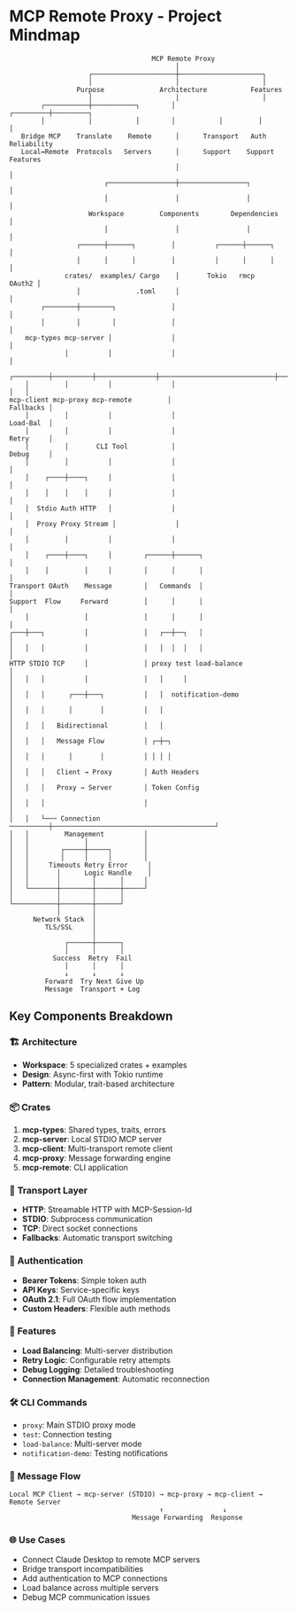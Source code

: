 # MCP Remote Proxy - Project Mindmap

```
                                    MCP Remote Proxy
                                          │
                    ┌─────────────────────┼─────────────────────┐
                    │                     │                     │
                 Purpose              Architecture           Features
                    │                     │                     │
        ┌───────────┼───────────┐        │           ┌─────────┼─────────┐
        │           │           │        │           │         │         │
   Bridge MCP    Translate    Remote      │      Transport   Auth     Reliability
   Local↔Remote  Protocols   Servers      │      Support    Support   Features
                                          │                             │
                        ┌─────────────────┼─────────────────┐          │
                        │                 │                 │          │
                    Workspace         Components        Dependencies    │
                        │                 │                 │          │
                 ┌──────┼──────┐         │          ┌──────┼──────┐   │
                 │      │      │         │          │      │      │   │
              crates/  examples/ Cargo    │       Tokio   rmcp   OAuth2 │
                 │              .toml     │                             │
        ┌────────┼────────┐              │                             │
        │        │        │              │                             │
    mcp-types mcp-server │               │                             │
              │          │               │                             │
    ┌─────────┼──────────┼───────────────┼─────────────────────────────┼───┐
    │         │          │               │                             │   │
mcp-client mcp-proxy mcp-remote         │                         Fallbacks │
    │         │          │               │                         Load-Bal  │
    │         │          │               │                         Retry     │
    │         │       CLI Tool           │                         Debug     │
    │         │          │               │                                   │
    │    ┌────┼────┐     │               │                                   │
    │    │    │    │     │               │                                   │
    │  Stdio Auth HTTP   │               │                                   │
    │  Proxy Proxy Stream │               │                                   │
    │         │          │               │                                   │
    │    ┌────┼────┐     │        ┌──────┼──────┐                           │
    │    │         │     │        │      │      │                           │
Transport OAuth    Message        │   Commands  │                           │
Support  Flow     Forward         │      │      │                           │
    │              │              │      │      │                           │
┌───┼───┐          │              │   ┌──┼──┐   │                           │
│   │   │          │              │   │  │  │   │                           │
HTTP STDIO TCP     │              │ proxy test load-balance                 │
│   │   │          │              │   │     │                               │
│   │   │      ┌───┼───┐          │   │  notification-demo                  │
│   │   │      │       │          │   │                                     │
│   │   │   Bidirectional         │   │                                     │
│   │   │   Message Flow          │ ┌─┼─┐                                   │
│   │   │      │       │          │ │ │ │                                   │
│   │   │   Client → Proxy        │ Auth Headers                            │
│   │   │   Proxy → Server        │ Token Config                            │
│   │   │                         │                                         │
│   │   └─── Connection ──────────┼─────────────────────────────────────────┘
│   │         Management          │
│   │              │              │
│   │        ┌─────┼─────┐        │
│   │        │     │     │        │
│   │     Timeouts Retry Error     │
│   │       │      Logic Handle    │
│   │       │        │      │     │
│   └───────┼────────┼──────┼─────┘
│           │        │      │
└───────────┼────────┼──────┘
            │        │
      Network Stack  │
         TLS/SSL     │
                     │
              ┌──────┼──────┐
              │      │      │
           Success  Retry  Fail
              │      │      │
              ↓      ↓      ↓
         Forward  Try Next Give Up
         Message  Transport + Log
```

## Key Components Breakdown

### 🏗️ **Architecture**

- **Workspace**: 5 specialized crates + examples
- **Design**: Async-first with Tokio runtime
- **Pattern**: Modular, trait-based architecture

### 📦 **Crates**

1. **mcp-types**: Shared types, traits, errors
2. **mcp-server**: Local STDIO MCP server
3. **mcp-client**: Multi-transport remote client
4. **mcp-proxy**: Message forwarding engine
5. **mcp-remote**: CLI application

### 🔌 **Transport Layer**

- **HTTP**: Streamable HTTP with MCP-Session-Id
- **STDIO**: Subprocess communication
- **TCP**: Direct socket connections
- **Fallbacks**: Automatic transport switching

### 🔐 **Authentication**

- **Bearer Tokens**: Simple token auth
- **API Keys**: Service-specific keys
- **OAuth 2.1**: Full OAuth flow implementation
- **Custom Headers**: Flexible auth methods

### 🚀 **Features**

- **Load Balancing**: Multi-server distribution
- **Retry Logic**: Configurable retry attempts
- **Debug Logging**: Detailed troubleshooting
- **Connection Management**: Automatic reconnection

### 🛠️ **CLI Commands**

- `proxy`: Main STDIO proxy mode
- `test`: Connection testing
- `load-balance`: Multi-server mode
- `notification-demo`: Testing notifications

### 🔄 **Message Flow**

```
Local MCP Client → mcp-server (STDIO) → mcp-proxy → mcp-client → Remote Server
                                      ↑               ↓
                               Message Forwarding  Response
```

### 🌐 **Use Cases**

- Connect Claude Desktop to remote MCP servers
- Bridge transport incompatibilities
- Add authentication to MCP connections
- Load balance across multiple servers
- Debug MCP communication issues
